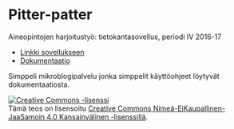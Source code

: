# Pitter-patter
Aineopintojen harjoitustyö: tietokantasovellus, periodi IV 2016-17

* [Linkki sovellukseen](https://pyykkomi.users.cs.helsinki.fi/pitterpatter/)
* [Dokumentaatio](https://github.com/mipyykko/pitterpatter/blob/master/doc/dokumentaatio.pdf)

Simppeli mikroblogipalvelu jonka simppelit käyttöohjeet löytyvät dokumentaatiosta.

<a rel="license" href="http://creativecommons.org/licenses/by-nc-sa/4.0/"><img alt="Creative Commons -lisenssi" style="border-width:0" src="https://i.creativecommons.org/l/by-nc-sa/4.0/80x15.png" /></a><br />Tämä teos on lisensoitu <a rel="license" href="http://creativecommons.org/licenses/by-nc-sa/4.0/">Creative Commons Nimeä-EiKaupallinen-JaaSamoin 4.0 Kansainvälinen -lisenssillä</a>.
